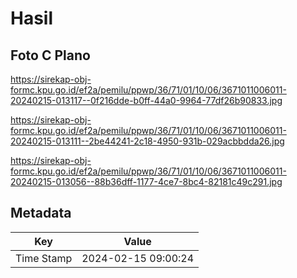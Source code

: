 # Hasil

## Foto C Plano

https://sirekap-obj-formc.kpu.go.id/ef2a/pemilu/ppwp/36/71/01/10/06/3671011006011-20240215-013117--0f216dde-b0ff-44a0-9964-77df26b90833.jpg

https://sirekap-obj-formc.kpu.go.id/ef2a/pemilu/ppwp/36/71/01/10/06/3671011006011-20240215-013111--2be44241-2c18-4950-931b-029acbbdda26.jpg

https://sirekap-obj-formc.kpu.go.id/ef2a/pemilu/ppwp/36/71/01/10/06/3671011006011-20240215-013056--88b36dff-1177-4ce7-8bc4-82181c49c291.jpg


## Metadata

| Key        | Value               |
| ---------- | ------------------- |
| Time Stamp | 2024-02-15 09:00:24 |



